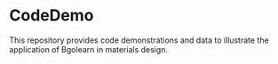 # CodeDemo
This repository provides code demonstrations and data to illustrate the application of Bgolearn in materials design.
